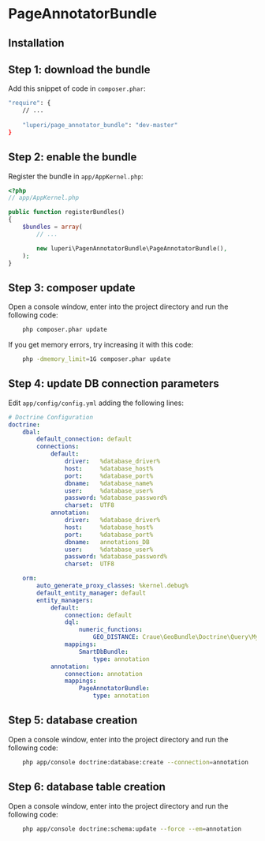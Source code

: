 PageAnnotatorBundle
===================

Installation
------------

Step 1: download the bundle
---------------------------

Add this snippet of code in `composer.phar`:

```bash
"require": {
    // ...
    
    "luperi/page_annotator_bundle": "dev-master"
}
```

Step 2: enable the bundle
-------------------------

Register the bundle in `app/AppKernel.php`:

```php
<?php
// app/AppKernel.php

public function registerBundles()
{
    $bundles = array(
        // ...

        new luperi\PagenAnnotatorBundle\PageAnnotatorBundle(),
    );
}
```

Step 3: composer update
-----------------------

Open a console window, enter into the project directory and run the following code:

```bash
    php composer.phar update
```
If you get memory errors, try increasing it with this code:

```bash
    php -dmemory_limit=1G composer.phar update
```

Step 4: update DB connection parameters
---------------------------------------

Edit `app/config/config.yml` adding the following lines:

``` yml
# Doctrine Configuration
doctrine:
    dbal:
        default_connection: default
        connections:
            default:
                driver:   %database_driver%
                host:     %database_host%
                port:     %database_port%
                dbname:   %database_name%
                user:     %database_user%
                password: %database_password%
                charset:  UTF8
            annotation:
                driver:   %database_driver%
                host:     %database_host%
                port:     %database_port%
                dbname:   annotations_DB
                user:     %database_user%
                password: %database_password%
                charset:  UTF8

    orm:
        auto_generate_proxy_classes: %kernel.debug%
        default_entity_manager: default
        entity_managers:
            default:
                connection: default
                dql:
                    numeric_functions:
                        GEO_DISTANCE: Craue\GeoBundle\Doctrine\Query\Mysql\GeoDistance
                mappings:
                    SmartDbBundle:
                        type: annotation
            annotation:
                connection: annotation
                mappings:
                    PageAnnotatorBundle:
                        type: annotation
```

Step 5: database creation
-------------------------

Open a console window, enter into the project directory and run the following code:

```bash
    php app/console doctrine:database:create --connection=annotation
```

Step 6: database table creation
-------------------------------

Open a console window, enter into the project directory and run the following code:

```bash
    php app/console doctrine:schema:update --force --em=annotation
```
